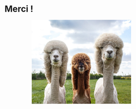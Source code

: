 # Merci !

<img src="resources/about-to-drop-the-hottest-album-of-2017.jpg" class="plain" style="width: 34vw; display: block; margin: 0 auto">


